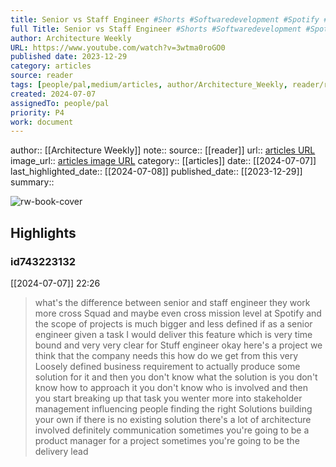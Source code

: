 ```yaml
---
title: Senior vs Staff Engineer #Shorts #Softwaredevelopment #Spotify #Careergrowth
full Title: Senior vs Staff Engineer #Shorts #Softwaredevelopment #Spotify #Careergrowth
author: Architecture Weekly
URL: https://www.youtube.com/watch?v=3wtma0roGO0
published date: 2023-12-29
category: articles
source: reader
tags: [people/pal,medium/articles, author/Architecture_Weekly, reader/reader, date/2024-07-08, area/reader]
created: 2024-07-07
assignedTo: people/pal
priority: P4
work: document
---
```

author:: [[Architecture Weekly]]
note:: 
source:: [[reader]]
url:: [articles URL](https://www.youtube.com/watch?v=3wtma0roGO0)
image_url:: [articles image URL](https://i.ytimg.com/vi/3wtma0roGO0/maxres2.jpg?sqp=-oaymwEoCIAKENAF8quKqQMcGADwAQH4AbYIgAKAD4oCDAgAEAEYZSBPKFAwDw==&rs=AOn4CLDFKECgHmCiAHnPUVSbMCk3ppWZvg)
category:: [[articles]]
date:: [[2024-07-07]]
last_highlighted_date:: [[2024-07-08]]
published_date:: [[2023-12-29]]
summary:: 


![rw-book-cover](https://i.ytimg.com/vi/3wtma0roGO0/maxres2.jpg?sqp=-oaymwEoCIAKENAF8quKqQMcGADwAQH4AbYIgAKAD4oCDAgAEAEYZSBPKFAwDw==&rs=AOn4CLDFKECgHmCiAHnPUVSbMCk3ppWZvg)

## Highlights
### id743223132
[[2024-07-07]] 22:26
> what's the difference between senior and staff engineer they work more cross Squad and maybe even cross mission level at Spotify and the scope of projects is much bigger and less defined if as a senior engineer given a task I would deliver this feature which is very time bound and very very clear for Stuff engineer okay here's a project we think that the company needs this how do we get from this very Loosely defined business requirement to actually produce some solution for it and then you don't
> know what the solution is you don't know how to approach it you don't know who is involved and then you start breaking up that task you wenter more into stakeholder management influencing people finding the right Solutions building your own if there is no existing solution there's a lot of architecture involved definitely communication sometimes you're going to be a product manager for a project sometimes you're going to be the delivery lead


